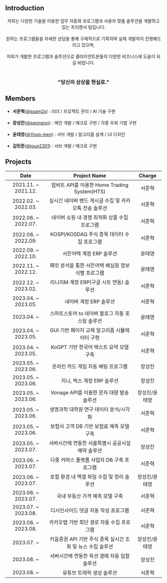 ## Introduction
<p align="center">
저희는 다양한 기술을 이용한 업무 자동화 프로그램과 사용자 맞춤 솔루션을 개발하고 있는 프리랜서 팀입니다.<br/><br/>
원하는 프로그램들을 자세한 상담을 통해 구체적으로 기획하여 실제 개발까지 진행해드리고 있으며,<br/><br/>
저희가 개발한 프로그램과 솔루션으로 클라이언트분들의 다양한 비즈니스에 도움이 되길 바랍니다.<br/><br/>
<h3 align="center">"당신의 상상을 현실로."</h3>
</p>

## Members
- **서준혁**(<a href='https://github.com/ssam2s'>@ssam2s</a>) : 리더 / 프로젝트 관리 / AI 기술 구현<br/><br/>
- **장성진**(<a href='https://github.com/seongjxn'>@seongjxn</a>) : 메인 개발 / 매크로 구현 / 각종 우회 기법 구현<br/><br/>
- **윤태영**(<a href='https://github.com/Yoon-men'>@Yoon-men</a>) : 서브 개발 / 알고리즘 설계 / UI 디자인<br/><br/>
- **김민준**(<a href='https://github.com/joun2301'>@joun2301</a>) : 서브 개발 / 매크로 구현

## Projects
| Date | Project Name | Charge |
|:---------:|:----------------:|:---------:|
| 2021.11. ~ 2021.12. | 업비트 API를 이용한 Home Trading System(HTS) | 서준혁 |
| 2022.02. ~ 2022.03. | 실시간 네이버 밴드 게시글 수집 및 카카오톡 전송 솔루션 | 서준혁 |
| 2022.06. ~ 2022.07. | 네이버 쇼핑 내 경쟁 최적화 상품 수집 프로그램 | 서준혁 |
| 2022.08. ~ 2022.09. | KOSPI/KOSDAQ 주식 종목 데이터 수집 프로그램 | 서준혁 |
| 2022.09. ~ 2022.10. | 서든어택 계정 ERP 솔루션 | 윤태영 |
| 2022.11. ~ 2022.12. | 패킷 분석을 통한 서든어택 배심원 정보 식별 프로그램 | 윤태영 |
| 2022.12. ~ 2023.02. | 리니지M 계정 ERP(구글 시트 연동) 솔루션 | 서준혁 |
| 2023.04. ~ 2023.05. | 네이버 계정 ERP 솔루션 | 서준혁 |
| 2023.04. ~          | 스마트스토어 to 네이버 블로그 자동 포스팅 솔루션 | 윤태영 |
| 2023.04. ~ 2023.05. | GUI 기반 페이지 교체 알고리즘 시뮬레이터 구현 | 서준혁 |
| 2023.04. ~ 2023.05. | KoGPT 기반 한국어 텍스트 요약 모델 구축 | 서준혁 |
| 2023.05. ~ 2023.06. | 온라인 카드 게임 자동 베팅 프로그램 | 장성진 |
| 2023.05. ~ 2023.06. | 지니, 벅스 계정 ERP 솔루션 | 장성진 |
| 2023.05. ~ 2023.06. | Vonage API를 이용한 문자 대량 발송 솔루션 | 장성진/윤태영 |
| 2023.05. ~ 2023.06. | 생명과학 대학원 연구 데이터 분석/시각화 | 서준혁 |
| 2023.05. ~ 2023.06. | 보험사 고객 DB 기반 보험료 예측 모델 구축 | 서준혁 |
| 2023.05. ~ 2023.07. | 서버시간에 연동한 서울특별시 공공시설 예약 솔루션 | 장성진 |
| 2023.06. ~ 2023.07. | 다중 커머스 플랫폼 사업자 DB 구축 프로그램 | 서준혁 |
| 2023.06. ~ 2023.07. | 로컬 환경 내 엑셀 파일 수집 및 정리 솔루션 | 장성진/윤태영 |
| 2023.06. ~ 2023.07. | 국내 부동산 가격 예측 모델 구축 | 서준혁 |
| 2023.07. ~ 2023.08. | 디시인사이드 댓글 자동 작성 프로그램 | 서준혁 |
| 2023.08. ~ 2023.08. | 카카오맵 기반 최단 경로 자동 수집 프로그램  | 서준혁 |
| 2023.07. ~          | 키움증권 API 기반 주식 종목 실시간 조회 및 뉴스 수집 솔루션 | 장성진/윤태영 |
| 2023.08. ~          | 서버시간에 연동한 옥션 경매 자동 입찰 솔루션 | 장성진 |
| 2023.08. ~          | 유튜브 트래픽 생성 솔루션 | 서준혁 |
